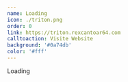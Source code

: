 ```yaml
---
name: Loading
icon: ./triton.png
order: 0
link: https://triton.rexcantoar64.com
calltoaction: Visite Website
background: '#0a74db'
color: '#fff'
---
```


Loading
